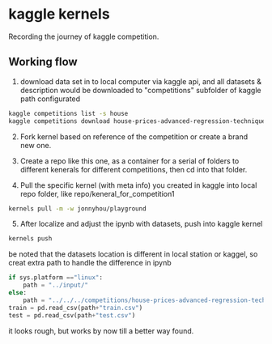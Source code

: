 # kaggle kernels

Recording the journey of kaggle competition.

## Working flow

1. download data set in to local computer via kaggle api, and all datasets & description would be downloaded to "competitions" subfolder of kaggle path configurated 
```bash
kaggle competitions list -s house
kaggle competitions download house-prices-advanced-regression-techniques
```
2. Fork kernel based on reference of the competition or create a brand new one.

3. Create a repo  like this one, as a container for a serial of folders to  different kenerals for different competitions, then cd into that folder.

4. Pull the specific kernel (with meta info) you created in kaggle into local repo folder, like repo/keneral_for_competition1

```bash
kernels pull -m -w jonnyhou/playground
```

5. After localize and adjust the ipynb with datasets, push into kaggle kernel
```bash
kernels push
```
be noted that the datasets location is different in local station or kaggel, so creat extra path to handle the difference in ipynb
```python
if sys.platform =="linux":
    path = "../input/"
else:
    path = "../../../competitions/house-prices-advanced-regression-techniques/"
train = pd.read_csv(path+"train.csv")
test = pd.read_csv(path+"test.csv")    
```
it looks rough, but works by now till a better way found.
